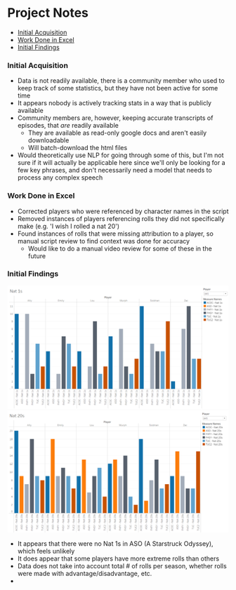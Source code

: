 # Project Notes
-   [Initial Acquisition](#initial-acquisition)
-   [Work Done in Excel](#work-done-in-excel)
-   [Initial Findings](#initial-findings)
### Initial Acquisition
-   Data is not readily available, there is a community member who used to keep track of some statistics, but they have not been active for some time
-   It appears nobody is actively tracking stats in a way that is publicly available
-   Community members are, however, keeping accurate transcripts of episodes, that *are* readily available
    -   They are available as read-only google docs and aren't easily downloadable
    -   Will batch-download the html files 
-   Would theoretically use NLP for going through some of this, but I'm not sure if it will actually be applicable here since we'll only be looking for a few key phrases, and don't necessarily need a model that needs to process any complex speech

### Work Done in Excel
-   Corrected players who were referenced by character names in the script
-   Removed instances of players referencing rolls they did not specifically make (e.g. 'I wish I rolled a nat 20')
-   Found instances of rolls that were missing attribution to a player, so manual script review to find context was done for accuracy
    -   Would like to do a manual video review for some of these in the future

### Initial Findings
![nat 1s](./eda/player-1s.png)
![nat 20s](./eda/player-20s.png)
-   It appears that there were no Nat 1s in ASO (A Starstruck Odyssey), which feels unlikely
-   It does appear that some players have more extreme rolls than others
-   Data does not take into account total # of rolls per season, whether rolls were made with advantage/disadvantage, etc.
-   